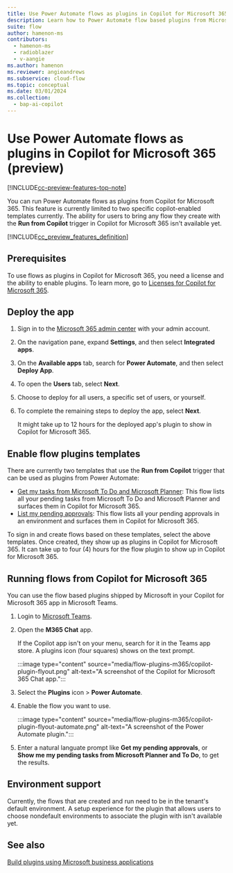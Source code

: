 ```yaml
---
title: Use Power Automate flows as plugins in Copilot for Microsoft 365 (preview)
description: Learn how to Power Automate flow based plugins from Microsoft Copilot
suite: flow
author: hamenon-ms
contributors:
  - hamenon-ms
  - radioblazer
  - v-aangie
ms.author: hamenon
ms.reviewer: angieandrews
ms.subservice: cloud-flow
ms.topic: conceptual
ms.date: 03/01/2024
ms.collection: 
  - bap-ai-copilot
---
```


# Use Power Automate flows as plugins in Copilot for Microsoft 365 (preview)

[!INCLUDE[cc-preview-features-top-note](./includes/cc-preview-features-top-note.md)]

You can run Power Automate flows as plugins from Copilot for Microsoft 365. This feature is currently limited to two specific copilot-enabled templates currently. The ability for users to bring any flow they create with the **Run from Copilot** trigger in Copilot for Microsoft 365 isn't available yet.

[!INCLUDE[cc_preview_features_definition](includes/cc-preview-features-definition.md)]

## Prerequisites

To use flows as plugins in Copilot for Microsoft 365, you need a license and the ability to enable plugins. To learn more, go to [Licenses for Copilot for Microsoft 365](/microsoft-365-copilot/extensibility/overview-business-applications#get-copilot-for-microsoft-365-licenses-and-enable-plugins).

## Deploy the app

1. Sign in to the [Microsoft 365 admin center](https://admin.microsoft.com/adminportal/home?#/homepage) with your admin account.
1. On the navigation pane, expand **Settings**, and then select **Integrated apps**.
1. On the **Available apps** tab, search for **Power Automate**, and then select **Deploy App**.
1. To open the **Users** tab, select **Next**.
1. Choose to deploy for all users, a specific set of users, or yourself.
1. To complete the remaining steps to deploy the app, select **Next**.

    It might take up to 12 hours for the deployed app's plugin to show in Copilot for Microsoft 365.

## Enable flow plugins templates

There are currently two templates that use the **Run from Copilot** trigger that can be used as plugins from Power Automate:

- [Get my tasks from Microsoft To Do and Microsoft Planner](https://make.powerautomate.com/environments/~default/galleries/public/templates/a044e5f4f7214971b8c631f1014cef92): This flow lists all your pending tasks from Microsoft To Do and Microsoft Planner and surfaces them in Copilot for Microsoft 365.
- [List my pending approvals](https://make.powerautomate.com/environments/~default/galleries/public/templates/d851f07c146246f3ad2c0d5bedd01539): This flow lists all your pending approvals in an environment and surfaces them in Copilot for Microsoft 365.

To sign in and create flows based on these templates, select the above templates. Once created, they show up as plugins in Copilot for Microsoft 365. It can take up to four (4) hours for the flow plugin to show up in Copilot for Microsoft 365.

## Running flows from Copilot for Microsoft 365

You can use the flow based plugins shipped by Microsoft in your Copilot for Microsoft 365 app in Microsoft Teams.

1. Login to [Microsoft Teams](https://teams.microsoft.com).
1. Open the **M365 Chat** app.

    If the Copilot app isn't on your menu, search for it in the Teams app store. A plugins icon (four squares) shows on the text prompt.

    :::image type="content" source="media/flow-plugins-m365/copilot-plugin-flyout.png" alt-text="A screenshot of the Copilot for Microsoft 365 Chat app.":::

1. Select the **Plugins** icon > **Power Automate**.
1. Enable the flow you want to use.

    :::image type="content" source="media/flow-plugins-m365/copilot-plugin-flyout-automate.png" alt-text="A screenshot of the Power Automate plugin.":::

1. Enter a natural languate prompt like **Get my pending approvals**, or **Show me my pending tasks from Microsoft Planner and To Do**, to get the results.

## Environment support

Currently, the flows that are created and run need to be in the tenant's default environment. A setup experience for the plugin that allows users to choose nondefault environments to associate the plugin with isn't available yet.

## See also

[Build plugins using Microsoft business applications](/microsoft-365-copilot/extensibility/overview-business-applications)

